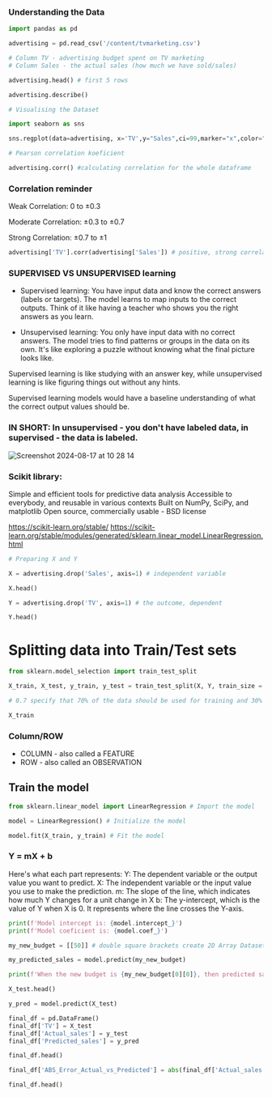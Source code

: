 ### Understanding the Data

```py
import pandas as pd
```
```py
advertising = pd.read_csv('/content/tvmarketing.csv')

# Column TV - advertising budget spent on TV marketing 
# Column Sales - the actual sales (how much we have sold/sales)
```
```py
advertising.head() # first 5 rows
```
```py
advertising.describe()
```
```py
# Visualising the Dataset

import seaborn as sns
```
```py
sns.regplot(data=advertising, x='TV',y="Sales",ci=99,marker="x",color="black",line_kws=dict(color="green"))
```
```py
# Pearson correlation koeficient

advertising.corr() #calculating correlation for the whole dataframe
```
### Correlation reminder

Weak Correlation: 0 to ±0.3

Moderate Correlation: ±0.3 to ±0.7

Strong Correlation: ±0.7 to ±1


```py
advertising['TV'].corr(advertising['Sales']) # positive, strong correlation
```
### SUPERVISED VS UNSUPERVISED learning

* Supervised learning: You have input data and know the correct answers (labels or targets). The model learns to map inputs to the correct outputs. Think of it like having a teacher who shows you the right answers as you learn.

* Unsupervised learning: You only have input data with no correct answers. The model tries to find patterns or groups in the data on its own. It's like exploring a puzzle without knowing what the final picture looks like.

Supervised learning is like studying with an answer key, while unsupervised learning is like figuring things out without any hints.

Supervised learning models would have a baseline understanding of what the correct output values should be.

### IN SHORT: In unsupervised - you don't have labeled data, in supervised - the data is labeled. 

![Screenshot 2024-08-17 at 10 28 14](https://github.com/user-attachments/assets/b639e483-89f0-4785-9fdb-4d73670d2d7d)

### Scikit library:
Simple and efficient tools for predictive data analysis
Accessible to everybody, and reusable in various contexts
Built on NumPy, SciPy, and matplotlib
Open source, commercially usable - BSD license

https://scikit-learn.org/stable/
https://scikit-learn.org/stable/modules/generated/sklearn.linear_model.LinearRegression.html

```py
# Preparing X and Y 

X = advertising.drop('Sales', axis=1) # independent variable 

X.head()
```
```py
Y = advertising.drop('TV', axis=1) # the outcome, dependent

Y.head()
```

# Splitting data into Train/Test sets

```py
from sklearn.model_selection import train_test_split
```
```py
X_train, X_test, y_train, y_test = train_test_split(X, Y, train_size = 0.7) # usually X is written as capital letter and y as lower case.

# 0.7 specify that 70% of the data should be used for training and 30% for testing.

X_train
```
### Column/ROW
* COLUMN - also called a FEATURE
* ROW - also called an OBSERVATION

## Train the model 

```py
from sklearn.linear_model import LinearRegression # Import the model
```
```py
model = LinearRegression() # Initialize the model
```
```py
model.fit(X_train, y_train) # Fit the model
```

### Y = mX + b

Here's what each part represents:
Y: The dependent variable or the output value you want to predict.
X: The independent variable or the input value you use to make the prediction.
m: The slope of the line, which indicates how much Y changes for a unit change in X
b: The y-intercept, which is the value of Y when X is 0. It represents where the line crosses the Y-axis.

```py
print(f'Model intercept is: {model.intercept_}')
print(f'Model coeficient is: {model.coef_}')
```
```py
my_new_budget = [[50]] # double square brackets create 2D Array Dataset

my_predicted_sales = model.predict(my_new_budget)

print(f'When the new budget is {my_new_budget[0][0]}, then predicted sales are: {round (my_predicted_sales[0][0])}') # the [0][0] gets rid of the double [[]]

X_test.head()
```
```py
y_pred = model.predict(X_test)
```
```py
final_df = pd.DataFrame()
final_df['TV'] = X_test
final_df['Actual_sales'] = y_test
final_df['Predicted_sales'] = y_pred

final_df.head()
```
```py
final_df['ABS_Error_Actual_vs_Predicted'] = abs(final_df['Actual_sales']-final_df['Predicted_sales'])
```
```py
final_df.head()
```



